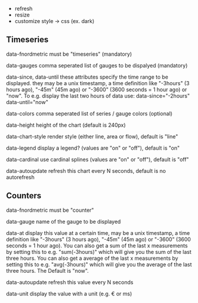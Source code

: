 
 + refresh
 + resize
 + customize style -> css (ex. dark)


Timeseries
----------

  data-fnordmetric
    must be "timeseries" (mandatory)

  data-gauges
    comma seperated list of gauges to be dispalyed (mandatory)

  data-since, data-until
    these attributes specify the time range to be displayed. they may be a
    unix timestamp, a time definition like "-3hours" (3 hours ago), "-45m"
    (45m ago) or "-3600" (3600 seconds = 1 hour ago) or "now". To e.g. display
    the last two hours of data use: data-since="-2hours" data-until="now"

  data-colors
    comma seperated list of series / gauge colors (optional)

  data-height
    height of the chart (default is 240px)

  data-chart-style
    render style (either line, area or flow), default is "line"

  data-legend
    display a legend? (values are "on" or "off"), default is "on"

  data-cardinal
    use cardinal splines (values are "on" or "off"), default is "off"

  data-autoupdate
    refresh this chart every N seconds, default is no autorefresh



Counters
--------

  data-fnordmetric
    must be "counter"

  data-gauge
    name of the gauge to be displayed

  data-at
    display this value at a certain time, may be a unix timestamp,
    a time definition like "-3hours" (3 hours ago), "-45m" (45m ago)
    or "-3600" (3600 seconds = 1 hour ago).
    You can also get a sum of the last x measurements by setting this to
    e.g. "sum(-3hours)" which will give you the sum of the last three hours.
    You can also get a average of the last x measurements by setting this to
    e.g. "avg(-3hours)" which will give you the average of the last three hours.
    The Default is "now".

  data-autoupdate
    refresh this value every N seconds

  data-unit
    display the value with a unit (e.g. € or ms)

